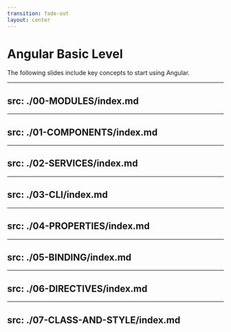 ```yaml
---
transition: fade-out
layout: center
---
```


# Angular Basic Level
The following slides include key concepts to start using Angular. 

<Toc mode="onlyCurrentTree" />

---
src: ./00-MODULES/index.md
---

---
src: ./01-COMPONENTS/index.md
---

---
src: ./02-SERVICES/index.md
---

---
src: ./03-CLI/index.md
---

---
src: ./04-PROPERTIES/index.md
---

---
src: ./05-BINDING/index.md
---

---
src: ./06-DIRECTIVES/index.md
---

---
src: ./07-CLASS-AND-STYLE/index.md
---
